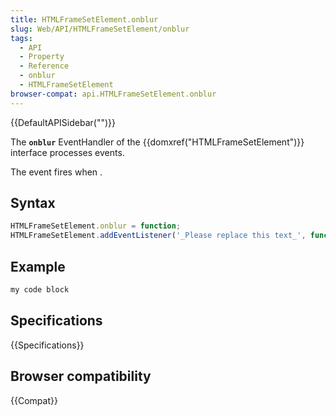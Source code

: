 ```yaml
---
title: HTMLFrameSetElement.onblur
slug: Web/API/HTMLFrameSetElement/onblur
tags:
  - API
  - Property
  - Reference
  - onblur
  - HTMLFrameSetElement
browser-compat: api.HTMLFrameSetElement.onblur
---
```

{{DefaultAPISidebar("")}}

The **`onblur`** EventHandler of the {{domxref("HTMLFrameSetElement")}} interface processes  events.

The  event fires when .

## Syntax

```js
HTMLFrameSetElement.onblur = function;
HTMLFrameSetElement.addEventListener('_Please replace this text_', function);
```

## Example

```js
my code block
```

## Specifications

{{Specifications}}

## Browser compatibility

{{Compat}}

